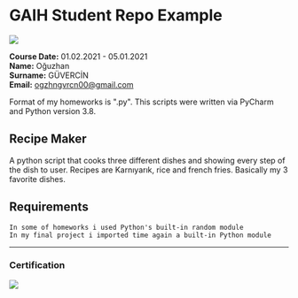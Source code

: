 # GAIH Student Repo Example
![](img/logo.png)

**Course Date:** 01.02.2021 - 05.01.2021  
**Name:** Oğuzhan  
**Surname:** GÜVERCİN  
**Email:** ogzhngvrcn00@gmail.com  

Format of my homeworks is ".py". This scripts were written via PyCharm and Python version 3.8.

## Recipe Maker
A python script that cooks three different dishes and showing every step of the dish to user.
Recipes are Karnıyarık, rice and french fries. Basically my 3 favorite dishes.

## Requirements
```
In some of homeworks i used Python's built-in random module
In my final project i imported time again a built-in Python module
```
---

### Certification
![](img/certificate_ex.png)

